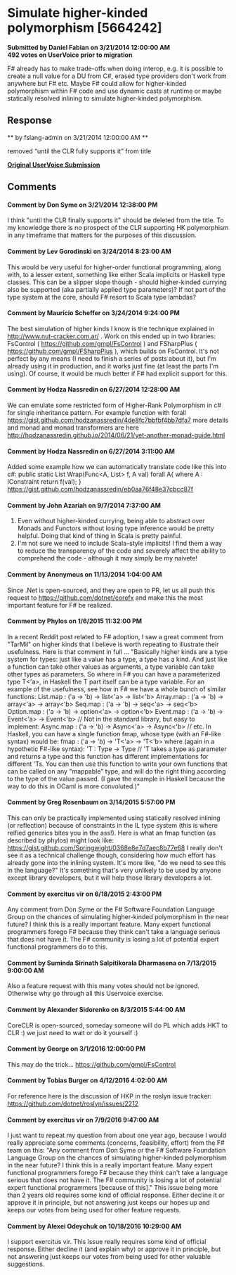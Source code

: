 # Simulate higher-kinded polymorphism [5664242] #

**Submitted by Daniel Fabian on 3/21/2014 12:00:00 AM**  
**492 votes on UserVoice prior to migration**  

F# already has to make trade-offs when doing interop, e.g. it is possible to create a null value for a DU from C#, erased type providers don't work from anywhere but F# etc. Maybe F# could allow for higher-kinded polymorphism within F# code and use dynamic casts at runtime or maybe statically resolved inlining to simulate higher-kinded polymorphism.



## Response ##
** by fslang-admin on 3/21/2014 12:00:00 AM **

removed “until the CLR fully supports it” from title


**[Original UserVoice Submission](https://fslang.uservoice.com/forums/245727-f-language/suggestions/5664242)**


## Comments ##


#### Comment by Don Syme on 3/21/2014 12:38:00 PM ####
I think "until the CLR finally supports it" should be deleted from the title. To my knowledge there is no prospect of the CLR supporting HK polymorphism in any timeframe that matters for the purposes of this discussion.


#### Comment by Lev Gorodinski on 3/24/2014 8:23:00 AM ####
This would be very useful for higher-order functional programming, along with, to a lesser extent, something like either Scala implicits or Haskell type classes. This can be a slipper slope though - should higher-kinded currying also be supported (aka partially applied type parameters)? If not part of the type system at the core, should F# resort to Scala type lambdas?


#### Comment by Mauricio Scheffer on 3/24/2014 9:24:00 PM ####
The best simulation of higher kinds I know is the technique explained in http://www.nut-cracker.com.ar/ . Work on this ended up in two libraries: FsControl ( https://github.com/gmpl/FsControl ) and FSharpPlus ( https://github.com/gmpl/FSharpPlus ), which builds on FsControl.
It's not perfect by any means (I need to finish a series of posts about it), but I'm already using it in production, and it works just fine (at least the parts I'm using).
Of course, it would be much better if F# had explicit support for this.


#### Comment by Hodza Nassredin on 6/27/2014 12:28:00 AM ####
We can emulate some restricted form of Higher-Rank Polymorphism in c# for single inheritance pattern. For example function with forall https://gist.github.com/hodzanassredin/4de8fc7bbfbf4bb7dfa7 more details and monad and monad transformers are here http://hodzanassredin.github.io/2014/06/21/yet-another-monad-guide.html


#### Comment by Hodza Nassredin on 6/27/2014 3:11:00 AM ####
Added some example how we can automatically translate code like this into c#:
public static List<A> Wrap(Func<A, List<A>> f, A val) forall A{
where A : IConstraint
return f(val);
}
https://gist.github.com/hodzanassredin/eb0aa76f48e37cbcc87f


#### Comment by John Azariah on 9/7/2014 7:37:00 AM ####
1) Even without higher-kinded currying, being able to abstract over Monads and Functors without losing type inference would be pretty helpful. Doing that kind of thing in Scala is pretty painful.
2) I'm not sure we need to include Scala-style implicits! I find them a way to reduce the transparency of the code and severely affect the ability to comprehend the code - although it may simply be my naivete!


#### Comment by Anonymous on 11/13/2014 1:04:00 AM ####
Since .Net is open-sourced, and they are open to PR, let us all push this request to https://github.com/dotnet/corefx and make this the most important feature for F# be realized.


#### Comment by Phylos on 1/6/2015 11:32:00 PM ####
In a recent Reddit post related to F# adoption, I saw a great comment from "TarMil" on higher kinds that I believe is worth repeating to illustrate their usefulness. Here is that comment in full ...
"Basically higher kinds are a type system for types: just like a value has a type, a type has a kind. And just like a function can take other values as arguments, a type variable can take other types as parameters. So where in F# you can have a parameterized type T<'a>, in Haskell the T part itself can be a type variable.
For an example of the usefulness, see how in F# we have a whole bunch of similar functions:
List.map : ('a -> 'b) -> list<'a> -> list<'b>
Array.map : ('a -> 'b) -> array<'a> -> array<'b>
Seq.map : ('a -> 'b) -> seq<'a> -> seq<'b>
Option.map : ('a -> 'b) -> option<'a> -> option<'b>
Event.map : ('a -> 'b) -> Event<'a> -> Event<'b>
// Not in the standard library, but easy to implement:
Async.map : ('a -> 'b) -> Async<'a> -> Async<'b>
// etc.
In Haskell, you can have a single function fmap, whose type (with an F#-like syntax) would be:
fmap : ('a -> 'b) -> 'T<'a> -> 'T<'b>
where (again in a hypothetic F#-like syntax):
'T : Type -> Type
// 'T takes a type as parameter and returns a type
and this function has different implementations for different 'Ts. You can then use this function to write your own functions that can be called on any "mappable" type, and will do the right thing according to the type of the value passed.
(I gave the example in Haskell because the way to do this in OCaml is more convoluted.)"


#### Comment by Greg Rosenbaum on 3/14/2015 5:57:00 PM ####
This can only be practically implemented using statically resolved inlining (or reflection) because of constraints in the IL type system (this is where reified generics bites you in the ass!). Here is what an fmap function (as described by phylos) might look like:
https://gist.github.com/Springwight/0368e8e7d7aec8b77e68
I really don't see it as a technical challenge though, considering how much effort has already gone into the inlining system. It's more like, "do we need to see this in the language?" It's something that's very unlikely to be used by anyone except library developers, but it will help those library developers a lot.


#### Comment by exercitus vir on 6/18/2015 2:43:00 PM ####
Any comment from Don Syme or the F# Software Foundation Language Group on the chances of simulating higher-kinded polymorphism in the near future?
I think this is a really important feature. Many expert functional programmers forego F# because they think can't take a language serious that does not have it. The F# community is losing a lot of potential expert functional programmers do to this.


#### Comment by Suminda Sirinath Salpitikorala Dharmasena on 7/13/2015 9:00:00 AM ####
Also a feature request with this many votes should not be ignored. Otherwise why go through all this Uservoice exercise.


#### Comment by Alexander Sidorenko on 8/3/2015 5:44:00 AM ####
CoreCLR is open-sourced, someday someone will do PL which adds HKT to CLR :) we just need to wait or do it yourself :)


#### Comment by George on 3/1/2016 12:00:00 PM ####
This may do the trick...
https://github.com/gmpl/FsControl


#### Comment by Tobias Burger on 4/12/2016 4:02:00 AM ####
For reference here is the discussion of HKP in the roslyn issue tracker: https://github.com/dotnet/roslyn/issues/2212


#### Comment by exercitus vir on 7/9/2016 9:47:00 AM ####
I just want to repeat my question from about one year ago, because I would really appreciate some comments (concerns, feasibility, effort) from the F# team on this:
"Any comment from Don Syme or the F# Software Foundation Language Group on the chances of simulating higher-kinded polymorphism in the near future?
I think this is a really important feature. Many expert functional programmers forego F# because they think can't take a language serious that does not have it. The F# community is losing a lot of potential expert functional programmers [because of this]."
This issue being more than 2 years old requires some kind of official response. Either decline it or approve it in principle, but not answering just keeps our hopes up and keeps our votes from being used for other feature requests.


#### Comment by Alexei Odeychuk on 10/18/2016 10:29:00 AM ####
I support exercitus vir. This issue really requires some kind of official response. Either decline it (and explain why) or approve it in principle, but not answering just keeps our votes from being used for other valuable suggestions.

